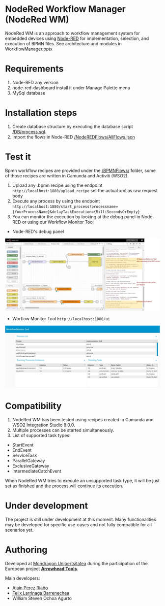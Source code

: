 # NodeRed Workflow Manager (NodeRed WM)
NodeRed WM is an approach to workflow management system for embedded devices using [Node-RED](http://nodered.org) for implementation, selection, and execution of BPMN files. See architecture and modules in WorkflowManager.pptx

# Requirements
1. Node-RED any version
2. node-red-dashboard install it under Manage Palette menu
3. MySql database

# Installation steps
1. Create database structure by executing the database script [/DB/process.sql](/DB/process.sql).
2. Import the flows in Node-RED [/NodeREDFlows/AllFlows.json](/NodeREDFlows/AllFlows.json)

# Test it
Bpmn workflow recipes are provided under the [/BPMNFlows/](/BPMNFlows/) folder, some of those recipes are written in Camunda and Activiti (WSO2).
1. Upload any .bpmn recipe using the endpoint ```http://localhost:1880/upload_recipe``` set the actual xml as raw request body
2. Execute any process by using the endpoint ```http://localhost:1880/start_process?processname={YourProcessName}&delayTaskExecution={MilliSecondsOrEmpty}```
3. You can monitor the execution by looking at the debug panel in Node-RED or using our Workflow Monitor Tool
- Node-RED's debug panel

![](NodeRedWMProcessExecution.jpg)

- Worflow Monitor Tool ```http://localhost:1880/ui```

![](NodeRedWMWorkflowMonitorTool.jpg)

# Compatibility
1. NodeRed WM has been tested using recipes created in Camunda and WSO2 Integration Studio 8.0.0. 
2. Multiple processes can be started simultaneously.
3. List of supported task types: 
- StartEvent
- EndEvent
- ServiceTask
- ParallelGateway
- ExclusiveGateway
- IntermediateCatchEvent

When NodeRed WM tries to execute an unsupported task type, it will be just set as finished and the process will continue its execution.

# Under development
The project is still under development at this moment. Many functionalities may be developed for specific use-cases and not fully compatible for all scenarios yet.

# Authoring
Developed at [Mondragon Unibertsitatea](https://www.mondragon.edu/) during the participation of the European project [**Arrowhead Tools**](https://www.arrowhead.eu/arrowheadtools).

Main developers:
- [Alain Perez Riaño](https://www.mondragon.edu/en/bachelor-degree-computer-engineering/lecturers/-/profesor/alain-perez-riano)
- [Felix Larrinaga Barrenechea](https://www.mondragon.edu/en/bachelor-degree-computer-engineering/lecturers/-/profesor/felix-larrinaga-barrenechea)
- William Steven Ochoa Agurto
